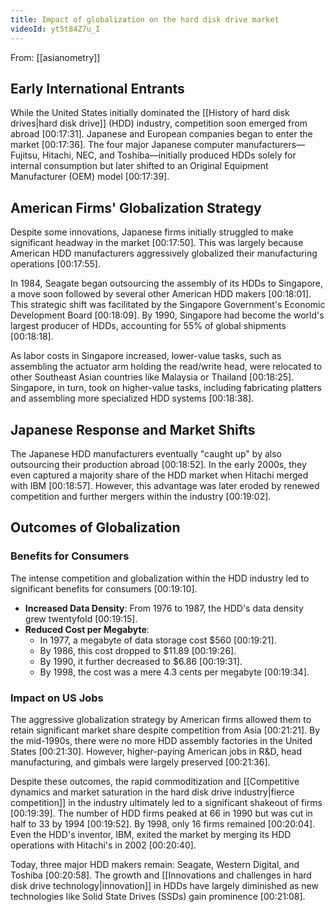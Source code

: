 ```yaml
---
title: Impact of globalization on the hard disk drive market
videoId: yt5t84Z7u_I
---
```


From: [[asianometry]] <br/> 

## Early International Entrants
While the United States initially dominated the [[History of hard disk drives|hard disk drive]] (HDD) industry, competition soon emerged from abroad <a class="yt-timestamp" data-t="00:17:31">[00:17:31]</a>. Japanese and European companies began to enter the market <a class="yt-timestamp" data-t="00:17:36">[00:17:36]</a>. The four major Japanese computer manufacturers—Fujitsu, Hitachi, NEC, and Toshiba—initially produced HDDs solely for internal consumption but later shifted to an Original Equipment Manufacturer (OEM) model <a class="yt-timestamp" data-t="00:17:39">[00:17:39]</a>.

## American Firms' Globalization Strategy
Despite some innovations, Japanese firms initially struggled to make significant headway in the market <a class="yt-timestamp" data-t="00:17:50">[00:17:50]</a>. This was largely because American HDD manufacturers aggressively globalized their manufacturing operations <a class="yt-timestamp" data-t="00:17:55">[00:17:55]</a>.

In 1984, Seagate began outsourcing the assembly of its HDDs to Singapore, a move soon followed by several other American HDD makers <a class="yt-timestamp" data-t="00:18:01">[00:18:01]</a>. This strategic shift was facilitated by the Singapore Government's Economic Development Board <a class="yt-timestamp" data-t="00:18:09">[00:18:09]</a>. By 1990, Singapore had become the world's largest producer of HDDs, accounting for 55% of global shipments <a class="yt-timestamp" data-t="00:18:18">[00:18:18]</a>.

As labor costs in Singapore increased, lower-value tasks, such as assembling the actuator arm holding the read/write head, were relocated to other Southeast Asian countries like Malaysia or Thailand <a class="yt-timestamp" data-t="00:18:25">[00:18:25]</a>. Singapore, in turn, took on higher-value tasks, including fabricating platters and assembling more specialized HDD systems <a class="yt-timestamp" data-t="00:18:38">[00:18:38]</a>.

## Japanese Response and Market Shifts
The Japanese HDD manufacturers eventually "caught up" by also outsourcing their production abroad <a class="yt-timestamp" data-t="00:18:52">[00:18:52]</a>. In the early 2000s, they even captured a majority share of the HDD market when Hitachi merged with IBM <a class="yt-timestamp" data-t="00:18:57">[00:18:57]</a>. However, this advantage was later eroded by renewed competition and further mergers within the industry <a class="yt-timestamp" data-t="00:19:02">[00:19:02]</a>.

## Outcomes of Globalization

### Benefits for Consumers
The intense competition and globalization within the HDD industry led to significant benefits for consumers <a class="yt-timestamp" data-t="00:19:10">[00:19:10]</a>.

*   **Increased Data Density**: From 1976 to 1987, the HDD's data density grew twentyfold <a class="yt-timestamp" data-t="00:19:15">[00:19:15]</a>.
*   **Reduced Cost per Megabyte**:
    *   In 1977, a megabyte of data storage cost $560 <a class="yt-timestamp" data-t="00:19:21">[00:19:21]</a>.
    *   By 1986, this cost dropped to $11.89 <a class="yt-timestamp" data-t="00:19:26">[00:19:26]</a>.
    *   By 1990, it further decreased to $6.86 <a class="yt-timestamp" data-t="00:19:31">[00:19:31]</a>.
    *   By 1998, the cost was a mere 4.3 cents per megabyte <a class="yt-timestamp" data-t="00:19:34">[00:19:34]</a>.

### Impact on US Jobs
The aggressive globalization strategy by American firms allowed them to retain significant market share despite competition from Asia <a class="yt-timestamp" data-t="00:21:21">[00:21:21]</a>. By the mid-1990s, there were no more HDD assembly factories in the United States <a class="yt-timestamp" data-t="00:21:30">[00:21:30]</a>. However, higher-paying American jobs in R&D, head manufacturing, and gimbals were largely preserved <a class="yt-timestamp" data-t="00:21:36">[00:21:36]</a>.

Despite these outcomes, the rapid commoditization and [[Competitive dynamics and market saturation in the hard disk drive industry|fierce competition]] in the industry ultimately led to a significant shakeout of firms <a class="yt-timestamp" data-t="00:19:39">[00:19:39]</a>. The number of HDD firms peaked at 66 in 1990 but was cut in half to 33 by 1994 <a class="yt-timestamp" data-t="00:19:52">[00:19:52]</a>. By 1998, only 16 firms remained <a class="yt-timestamp" data-t="00:20:04">[00:20:04]</a>. Even the HDD's inventor, IBM, exited the market by merging its HDD operations with Hitachi's in 2002 <a class="yt-timestamp" data-t="00:20:40">[00:20:40]</a>.

Today, three major HDD makers remain: Seagate, Western Digital, and Toshiba <a class="yt-timestamp" data-t="00:20:58">[00:20:58]</a>. The growth and [[Innovations and challenges in hard disk drive technology|innovation]] in HDDs have largely diminished as new technologies like Solid State Drives (SSDs) gain prominence <a class="yt-timestamp" data-t="00:21:08">[00:21:08]</a>.